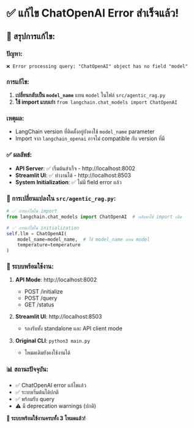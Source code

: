 # ✅ แก้ไข ChatOpenAI Error สำเร็จแล้ว!

## 🎯 สรุปการแก้ไข:

### ปัญหา:
```
❌ Error processing query: "ChatOpenAI" object has no field "model"
```

### การแก้ไข:
1. **เปลี่ยนกลับเป็น `model_name`** แทน `model` ในไฟล์ `src/agentic_rag.py`
2. **ใช้ import แบบเก่า** `from langchain.chat_models import ChatOpenAI`

### เหตุผล:
- LangChain version ที่ติดตั้งอยู่ยังคงใช้ `model_name` parameter
- Import จาก `langchain_openai` อาจไม่ compatible กับ version ที่มี

### ✅ ผลลัพธ์:
- **API Server**: ✅ เริ่มต้นสำเร็จ - http://localhost:8002
- **Streamlit UI**: ✅ ทำงานได้ - http://localhost:8503  
- **System Initialization**: ✅ ไม่มี field error แล้ว

### 🔧 การเปลี่ยนแปลงใน `src/agentic_rag.py`:

```python
# ✅ การแก้ไขใน import
from langchain.chat_models import ChatOpenAI  # กลับมาใช้ import เดิม

# ✅ การแก้ไขใน initialization  
self.llm = ChatOpenAI(
    model_name=model_name,  # ใช้ model_name แทน model
    temperature=temperature
)
```

### 🚀 ระบบพร้อมใช้งาน:

1. **API Mode**: http://localhost:8002
   - POST /initialize 
   - POST /query
   - GET /status

2. **Streamlit UI**: http://localhost:8503
   - รองรับทั้ง standalone และ API client mode
   
3. **Original CLI**: `python3 main.py`
   - โหมดเดิมยังคงใช้งานได้

### 📊 สถานะปัจจุบัน:
- ✅ ChatOpenAI error แก้ไขแล้ว
- ✅ ระบบเริ่มต้นได้ปกติ
- ✅ พร้อมรับ query
- ⚠️  มี deprecation warnings (ปกติ)

**🎉 ระบบพร้อมใช้งานครบทั้ง 3 โหมดแล้ว!**
